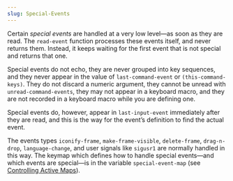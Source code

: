 ```yaml
---
slug: Special-Events
---
```


Certain *special events* are handled at a very low level—as soon as they are read. The `read-event` function processes these events itself, and never returns them. Instead, it keeps waiting for the first event that is not special and returns that one.

Special events do not echo, they are never grouped into key sequences, and they never appear in the value of `last-command-event` or `(this-command-keys)`. They do not discard a numeric argument, they cannot be unread with `unread-command-events`, they may not appear in a keyboard macro, and they are not recorded in a keyboard macro while you are defining one.

Special events do, however, appear in `last-input-event` immediately after they are read, and this is the way for the event’s definition to find the actual event.

The events types `iconify-frame`, `make-frame-visible`, `delete-frame`, `drag-n-drop`, `language-change`, and user signals like `sigusr1` are normally handled in this way. The keymap which defines how to handle special events—and which events are special—is in the variable `special-event-map` (see [Controlling Active Maps](Controlling-Active-Maps)).
